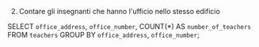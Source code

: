 2. Contare gli insegnanti che hanno l'ufficio nello stesso edificio

SELECT `office_address`, `office_number`, COUNT(*) AS `number_of_teachers` FROM `teachers` GROUP BY `office_address`, `office_number`;